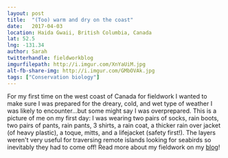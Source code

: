 ```yaml
---
layout: post
title:  "(Too) warm and dry on the coast"
date:   2017-04-03
location: Haida Gwaii, British Columbia, Canada
lat: 52.5
lng: -131.34
author: Sarah
twitterhandle: fieldworkblog
imgurfilepath: http://i.imgur.com/XnYaUiM.jpg
alt-fb-share-img: http://i.imgur.com/GMbOVAk.jpg
tags: ["Conservation biology"]
---
```


For my first time on the west coast of Canada for fieldwork I wanted to make sure I was prepared for the dreary, cold, and wet type of weather I was likely to encounter…but some might say I was overprepared. This is a picture of me on my first day: I was wearing two pairs of socks, rain boots, two pairs of pants, rain pants, 3 shirts, a rain coat, a thicker rain over jacket (of heavy plastic), a toque, mitts, and a lifejacket (safety first!). The layers weren't very useful for traversing remote islands looking for seabirds so inevitably they had to come off! Read more about my fieldwork on my [blog](https://dispatchesfromthefield1.wordpress.com)!